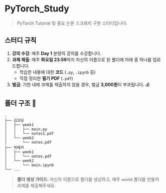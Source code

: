 # PyTorch_Study

> PyTorch Tutorial 및 중요 논문 스크래치 구현 스터디입니다.

## **스터디 규칙**

1.  **강의 수강**: 매주 **Day 1** 분량의 강의를 수강합니다.
2.  **과제 제출**: 매주 **화요일 23:59**까지 자신의 이름으로 된 폴더에 아래 중 하나를 업로드합니다.
      * 학습한 내용에 대한 **코드** (`.py`, `.ipynb` 등)
      * 직접 정리한 **필기 PDF** (`.pdf`)
3.  **벌금**: 기한 내에 과제를 제출하지 않을 경우, 벌금 **3,000원**이 부과됩니다. 💰

## **폴더 구조** 📂

```
.
├── 김코딩
│   ├── week1
│   │   ├── main.py
│   │   └── notes1.pdf
│   └── week2
│       └── notes.pdf
├── 박해커
│   ├── week1
│   │   └── notes.pdf
│   └── week2
│       └── main.ipynb
└── ...
```

> **폴더 생성 가이드**:
> 자신의 이름으로 폴더를 생성하고, 매주 `weekN` 폴더를 만들어 과제를 제출해주세요.
